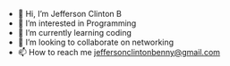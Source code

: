 - 👋 Hi, I’m Jefferson Clinton B
- 👀 I’m interested in Programming
- 🌱 I’m currently learning coding
- 💞️ I’m looking to collaborate on networking
- 📫 How to reach me jeffersonclintonbenny@gmail.com

<!---
JeffersonClintonB/JeffersonClintonB is a ✨ special ✨ repository because its `README.md` (this file) appears on your GitHub profile.
You can click the Preview link to take a look at your changes.
--->
